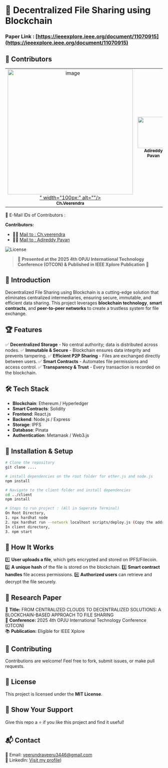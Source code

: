 # 🚀 Decentralized File Sharing using Blockchain
### Paper Link : [https://ieeexplore.ieee.org/document/11070915](https://ieeexplore.ieee.org/document/11070915)

## 👥 Contributors

<table>
  <tr>
    <td align="center"><a href="www.linkedin.com/in/venkat-veerendra-cheepuri"><img src="<img width="400" height="400" alt="image" src="https://github.com/user-attachments/assets/8d103213-b096-43bd-9cb6-6fa43cf1cb96" />
" width="100px;" alt=""/><br /><sub><b>Ch.Veerendra</b></sub></a></td>
    <td align="center"><a href="https://www.linkedin.com/in/adireddypavan/"><img src="https://media.licdn.com/dms/image/v2/D5603AQEU0L-ECVY91g/profile-displayphoto-shrink_400_400/B56Zbj._TPGsAk-/0/1747581664556?e=1756339200&v=beta&t=Q0hG7RMtgLyfzLyCFssxh48kD6KBE_ogprrmCdV4Oak" width="100px;" alt=""/><br /><sub><b>Adireddy Pavan</b></sub></a></td>
  </tr>
</table>

🔹 E-Mail IDs of Contributors :

**Contributors:**  
- 🧑‍💻 [Mail to : Ch.veerendra](mailto:veerundraveeru3446@gmail.com)
- 🧑‍💻 [Mail to : Adireddy Pavan](mailto:pavanadireddy222@gmail.com)  


![License](https://img.shields.io/badge/license-MIT-blue.svg?style=for-the-badge)

> 📢 **Presented at the 2025 4th OPJU International Technology Conference (OTCON) & Published in IEEE Xplore Publication** 🎉

## 📌 Introduction
Decentralized File Sharing using Blockchain is a cutting-edge solution that eliminates centralized intermediaries, ensuring secure, immutable, and efficient data sharing. This project leverages **blockchain technology**, **smart contracts**, and **peer-to-peer networks** to create a trustless system for file exchange.

## 🏆 Features
✅ **Decentralized Storage** - No central authority; data is distributed across nodes.
✅ **Immutable & Secure** - Blockchain ensures data integrity and prevents tampering.
✅ **Efficient P2P Sharing** - Files are exchanged directly between users.
✅ **Smart Contracts** - Automates file permissions and access control.
✅ **Transparency & Trust** - Every transaction is recorded on the blockchain.

## 🛠️ Tech Stack
- **Blockchain**: Ethereum / Hyperledger
- **Smart Contracts**: Solidity
- **Frontend**: React.js 
- **Backend**: Node.js / Express
- **Storage**: IPFS 
- **Database**: Pinata
- **Authentication**: Metamask / Web3.js

## 🚀 Installation & Setup
```bash
# Clone the repository
git clone .... 

# install dependencies on the root folder for ether.js and node.js
npm install

# Navigate to the client folder and install dependencies
cd ../client
npm install

# Steps to run project : (All in Seperate Terminal)
On Root Directory,
1. npx hardhat node 
2. npx hardhat run --network localhost scripts/deploy.js (Copy the address and paste it inside contactAddress variable inside App.js)
In client directory, 
3. npm start
```

## 🎯 How It Works
1️⃣ **User uploads a file**, which gets encrypted and stored on IPFS/Filecoin.
2️⃣ **A unique hash** of the file is stored on the blockchain.
3️⃣ **Smart contract handles** file access permissions.
4️⃣ **Authorized users** can retrieve and decrypt the file securely.

## 📝 Research Paper
📖 **Title:** FROM CENTRALIZED CLOUDS TO DECENTRALIZED SOLUTIONS: A BLOCKCHAIN-BASED APPROACH TO FILE SHARING  
📅 **Conference:** 2025 4th OPJU International Technology Conference (OTCON)  
📚 **Publication:** Eligible for IEEE Xplore  

## 🤝 Contributing
Contributions are welcome! Feel free to fork, submit issues, or make pull requests. 

## 📜 License
This project is licensed under the **MIT License**.

## 🌟 Show Your Support
Give this repo a ⭐ if you like this project and find it useful!

## 📬 Contact
📧 Email: [veerundraveeru3446@gmail.com](mailto:veerundraveeru3446@gmail.com)  
💼 LinkedIn: [Visit my profile](https:[//www.linkedin.com/in/venkat-veerendra-cheepuri))  
